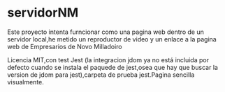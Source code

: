 # servidorNM
Este proyecto intenta furncionar como una pagina web dentro de un servidor local,he metido un reproductor de video y un enlace a la pagina web de Empresarios de Novo Milladoiro

Licencia MIT,con test Jest (la integracion jdom ya no está incluida por defecto cuando se instala el paquede de jest,osea que hay que buscar la version de jdom para jest),carpeta de prueba jest.Pagina sencilla visualmente.
